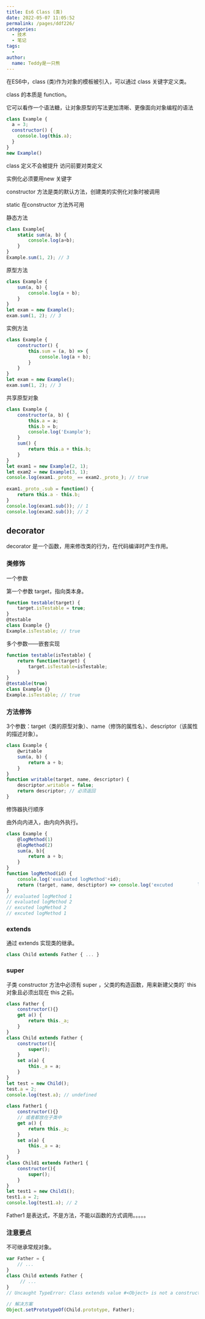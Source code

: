 ```yaml
---
title: Es6 Class (类)
date: 2022-05-07 11:05:52
permalink: /pages/ddf226/
categories:
  - 技术
  - 笔记
tags:
  - 
author: 
  name: Teddy是一只熊
---
```


在ES6中，class (类)作为对象的模板被引入，可以通过 class 关键字定义类。

class 的本质是 function。

它可以看作一个语法糖，让对象原型的写法更加清晰、更像面向对象编程的语法

```js
class Example {
  a = 3;
  constructor() {
    console.log(this.a);
  }
}
new Example()
```

<!-- more -->

class  定义不会被提升  访问前要对类定义

实例化必须要用new 关键字

constructor 方法是类的默认方法，创建类的实例化对象时被调用

static 在constructor 方法外可用

静态方法

```js
class Example{    
    static sum(a, b) {
        console.log(a+b);    
    } 
} 
Example.sum(1, 2); // 3
```

原型方法

```js
class Example {
    sum(a, b) {
        console.log(a + b);
    }
}
let exam = new Example();
exam.sum(1, 2); // 3
```

实例方法

```js
class Example {
    constructor() {
        this.sum = (a, b) => {
            console.log(a + b);
        }
    }
}
let exam = new Example();
exam.sum(1, 2); // 3
```

共享原型对象

```js
class Example {
    constructor(a, b) {
        this.a = a;
        this.b = b;
        console.log('Example');
    }
    sum() {
        return this.a + this.b;
    }
}
let exam1 = new Example(2, 1);
let exam2 = new Example(3, 1);
console.log(exam1._proto_ == exam2._proto_); // true
 
exam1._proto_.sub = function() {
    return this.a - this.b;
}
console.log(exam1.sub()); // 1
console.log(exam2.sub()); // 2
```

## decorator

decorator 是一个函数，用来修改类的行为，在代码编译时产生作用。

### 类修饰

一个参数

第一个参数 target，指向类本身。

```js
function testable(target) {
    target.isTestable = true;
}
@testable
class Example {}
Example.isTestable; // true
```

多个参数——嵌套实现

```js
function testable(isTestable) {
    return function(target) {
        target.isTestable=isTestable;
    }
}
@testable(true)
class Example {}
Example.isTestable; // true
```

### 方法修饰

3个参数：target（类的原型对象）、name（修饰的属性名）、descriptor（该属性的描述对象）。

```js
class Example {
    @writable
    sum(a, b) {
        return a + b;
    }
}
function writable(target, name, descriptor) {
    descriptor.writable = false;
    return descriptor; // 必须返回
}
```

修饰器执行顺序

由外向内进入，由内向外执行。

```js
class Example {
    @logMethod(1)
    @logMethod(2)
    sum(a, b){
        return a + b;
    }
}
function logMethod(id) {
    console.log('evaluated logMethod'+id);
    return (target, name, desctiptor) => console.log('excuted         logMethod '+id);
}
// evaluated logMethod 1
// evaluated logMethod 2
// excuted logMethod 2
// excuted logMethod 1
```

### extends

通过 extends 实现类的继承。

```js
class Child extends Father { ... }
```

### super

子类 constructor 方法中必须有 super ，父类的构造函数，用来新建父类的`  this 对象且必须出现在 this 之前。

```js
class Father {
    constructor(){}
    get a() {
        return this._a;
    }
}
class Child extends Father {
    constructor(){
        super();
    }
    set a(a) {
        this._a = a;
    }
}
let test = new Child();
test.a = 2;
console.log(test.a); // undefined
 
class Father1 {
    constructor(){}
    // 或者都放在子类中
    get a() {
        return this._a;
    }
    set a(a) {
        this._a = a;
    }
}
class Child1 extends Father1 {
    constructor(){
        super();
    }
}
let test1 = new Child1();
test1.a = 2;
console.log(test1.a); // 2
```

Father1 是表达式，不是方法，不能以函数的方式调用。。。。。

### 注意要点

不可继承常规对象。

```js
var Father = {
    // ...
}
class Child extends Father {
     // ...
}
// Uncaught TypeError: Class extends value #<Object> is not a constructor or null
 
// 解决方案
Object.setPrototypeOf(Child.prototype, Father);
```

